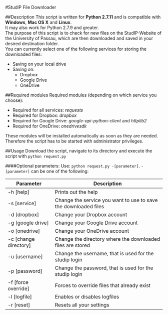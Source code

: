 #StudIP File Downloader

##Description
This script is written for **Python 2.7.11** and is compatible with **Windows**, **Mac OS X** and **Linux**.<br />
It may also work for Python 2.7.9 and greater.<br />
The purpose of this script is to check for new files on the StudIP-Website of the University of Passau, which are then downloaded and saved in your desired destination folder.<br />
You can currently select one of the following services for storing the downloaded files:
- Saving on your local drive
- Saving on:
  - Dropbox
  - Google Drive
  - OneDrive

##Required modules
Required modules (depending on which service you choose):
- Required for all services: *requests*
- Required for Dropbox: *dropbox*
- Required for Google Drive: *google-api-python-client* and *httplib2*
- Required for OneDrive: *onedrivesdk*

These modules will be installed automatically as soon as they are needed. Therefore the script has to be started with administrator privileges.

##Usage
Download the script, navigate to its directory and execute the script with `python request.py`

####Optional parameters:
Use: `python request.py -[parameter]`. `-[parameter]` can be one of the following:

| Parameter | Description |
| --- | --- |
| -h [help] | Prints out the help |
| -s [service] | Change the service you want to use to save the downloaded files |
| -d [dropbox] | Change your Dropbox account |
| -g [google drive] | Change your Google Drive account |
| -o [onedrive] | Change your OneDrive account |
| -c [change directory] | Change the directory where the downloaded files are stored |
| -u [username] | Change the username, that is used for the studip login |
| -p [password] | Change the password, that is used for the studip login |
| -f [force override] | Forces to override files that already exist |
| -l [logfile] | Enables or disables logfiles |
| -r [reset] | Resets all your settings |
